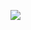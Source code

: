 <a href="https://hits.seeyoufarm.com"><img src="https://hits.seeyoufarm.com/api/count/incr/badge.svg?url=https%3A%2F%2Fgithub.com%2Fmingming715&count_bg=%2300C968&title_bg=%23555555&icon=&icon_color=%23FFFEFE&title=hits&edge_flat=false"/></a>
